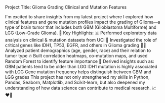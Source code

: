  Project Title: Glioma Grading Clinical and Mutation Features

I'm excited to share insights from my latest project where I explored how clinical features and gene mutation profiles impact the grading of Glioma—a type of brain tumor that includes both GBM (Glioblastoma Multiforme) and LGG (Low-Grade Glioma).
🧠 Key Highlights:
📊 Performed exploratory data analysis on clinical & mutation datasets from UCI
🧬 Investigated the role of critical genes like IDH1, TP53, EGFR, and others in Glioma grading
👨‍⚕️ Analyzed patient demographics (age, gender, race) and their relation to tumor type
🔥 Built correlation heatmaps, co-mutation maps, and used Random Forest to identify feature importance
🧾 Derived insights such as:
GBM patients tend to be older than LGG 
IDH1 mutation is highly associated with LGG 
Gene mutation frequency helps distinguish between GBM and LGG grades
This project has not only strengthened my skills in Python, Pandas, Seaborn, Matplotlib, and Scikit-learn, but also deepened my understanding of how data science can contribute to medical research. 📈❤️‍🧬
   
